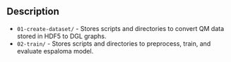 ## Description

- `01-create-dataset/` - Stores scripts and directories to convert QM data stored in HDF5 to DGL graphs.
- `02-train/` - Stores scripts and directories to preprocess, train, and evaluate espaloma model.


